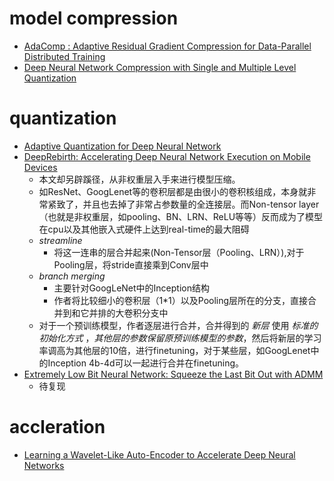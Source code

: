 # model compression
* [AdaComp : Adaptive Residual Gradient Compression for Data-Parallel Distributed Training](https://arxiv.org/abs/1712.02679)
* [Deep Neural Network Compression with Single and Multiple Level Quantization](https://arxiv.org/abs/1803.03289)
# quantization
* [Adaptive Quantization for Deep Neural Network](https://aaai.org/ocs/index.php/AAAI/AAAI18/paper/view/16248)
* [DeepRebirth: Accelerating Deep Neural Network Execution on Mobile Devices](https://aaai.org/ocs/index.php/AAAI/AAAI18/paper/view/16652)
    * 本文却另辟蹊径，从非权重层入手来进行模型压缩。
    * 如ResNet、GoogLenet等的卷积层都是由很小的卷积核组成，本身就非常紧致了，并且也去掉了非常占参数量的全连接层。而Non-tensor layer（也就是非权重层，如pooling、BN、LRN、ReLU等等）反而成为了模型在cpu以及其他嵌入式硬件上达到real-time的最大阻碍
    * *streamline*
      * 将这一连串的层合并起来(Non-Tensor层（Pooling、LRN）),对于Pooling层，将stride直接乘到Conv层中
    * *branch merging*
      * 主要针对GoogLeNet中的Inception结构
      * 作者将比较细小的卷积层（1*1）以及Pooling层所在的分支，直接合并到和它并排的大卷积分支中
    * 对于一个预训练模型，作者逐层进行合并，合并得到的 *新层* 使用 *标准的初始化方式* ，*其他层的参数保留原预训练模型的参数*，然后将新层的学习率调高为其他层的10倍，进行finetuning，对于某些层，如GoogLenet中的Inception 4b-4d可以一起进行合并在finetuning。
* [Extremely Low Bit Neural Network: Squeeze the Last Bit Out with ADMM](https://arxiv.org/abs/1707.09870)
  * 待复现
# accleration
* [Learning a Wavelet-Like Auto-Encoder to Accelerate Deep Neural Networks](https://aaai.org/ocs/index.php/AAAI/AAAI18/paper/view/16655)

